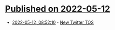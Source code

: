 # [Published on 2022-05-12](index.md)

* [2022-05-12, 08:52:10](https://news.ycombinator.com/item?id=31351013) - [New Twitter TOS](https://www.diffchecker.com/N1cAYuis)
